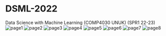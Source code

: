 # DSML-2022
Data Science with Machine Learning (COMP4030 UNUK) (SPR1 22-23)
![page1](https://github.com/ethan-charles/DSML-2022/blob/main/report/DMA_final_report_page(1).png)
![page2](https://github.com/ethan-charles/DSML-2022/blob/main/report/DMA_final_report_page(2).png)
![page3](https://github.com/ethan-charles/DSML-2022/blob/main/report/DMA_final_report_page(3).png)
![page4](https://github.com/ethan-charles/DSML-2022/blob/main/report/DMA_final_report_page(4).png)
![page5](https://github.com/ethan-charles/DSML-2022/blob/main/report/DMA_final_report_page(5).png)
![page6](https://github.com/ethan-charles/DSML-2022/blob/main/report/DMA_final_report_page(6).png)
![page7](https://github.com/ethan-charles/DSML-2022/blob/main/report/DMA_final_report_page(7).png)
![page8](https://github.com/ethan-charles/DSML-2022/blob/main/report/DMA_final_report_page(8).png)